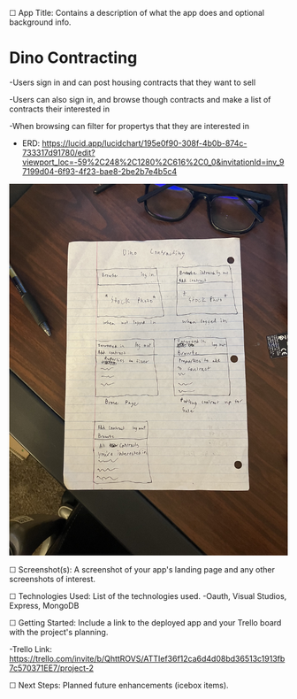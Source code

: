 ☐ App Title: Contains a description of what the app does and optional background info.
# Dino Contracting
-Users sign in and can post housing contracts that they want to sell

-Users can also sign in, and browse though contracts and make a list of contracts their interested in

-When browsing can filter for propertys that they are interested in


- ERD: https://lucid.app/lucidchart/195e0f90-308f-4b0b-874c-733317d91780/edit?viewport_loc=-59%2C248%2C1280%2C616%2C0_0&invitationId=inv_97199d04-6f93-4f23-bae8-2be2b7e4b5c4

![discover](./discover.jpg)


☐ Screenshot(s): A screenshot of your app's landing page and any other screenshots of interest.

☐ Technologies Used: List of the technologies used.
-Oauth, Visual Studios, Express, MongoDB

☐ Getting Started: Include a link to the deployed app and your Trello board with the project's planning.

-Trello Link: https://trello.com/invite/b/QhttROVS/ATTIef36f12ca6d4d08bd36513c1913fb7c570371EE7/project-2

☐ Next Steps: Planned future enhancements (icebox items).